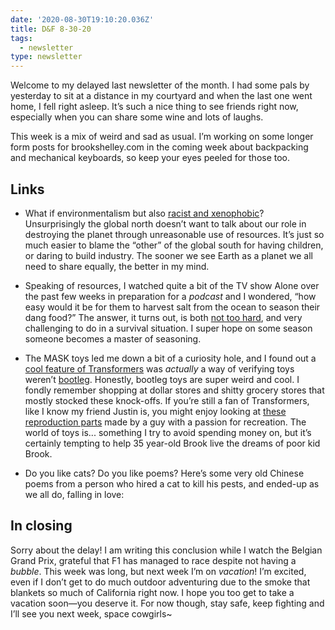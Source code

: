 ```yaml
---
date: '2020-08-30T19:10:20.036Z'
title: D&F 8-30-20
tags:
  - newsletter
type: newsletter
---
```


Welcome to my delayed last newsletter of the month. I had some pals by yesterday to sit at a distance in my courtyard and when the last one went home, I fell right asleep. It’s such a nice thing to see friends right now, especially when you can share some wine and lots of laughs.

This week is a mix of weird and sad as usual. I’m working on some longer form posts for brookshelley.com in the coming week about backpacking and mechanical keyboards, so keep your eyes peeled for those too.

## Links

* What if environmentalism but also [racist and xenophobic](https://www.counterpunch.org/2020/06/26/the-big-green-lie/)? Unsurprisingly the global north doesn’t want to talk about our role in destroying the planet through unreasonable use of resources. It’s just so much easier to blame the “other” of the global south for having children, or daring to build industry. The sooner we see Earth as a planet we all need to share equally, the better in my mind.
* Speaking of resources, I watched quite a bit of the TV show Alone over the past few weeks in preparation for a *podcast* and I wondered, “how easy would it be for them to harvest salt from the ocean to season their dang food?” The answer, it turns out, is both [not too hard](https://www.outdoorrevival.com/instant-articles/harvesting-salt-from-the-ocean-a-great-skill-to-learn.html), and very challenging to do in a survival situation. I super hope on some season someone becomes a master of seasoning.

* The MASK toys led me down a bit of a curiosity hole, and I found out a [cool feature of Transformers](https://tfwiki.net/wiki/Rubsign) was *actually* a way of verifying toys weren’t [bootleg](http://www.collectiondx.com/toy_line/bootleg). Honestly, bootleg toys are super weird and cool. I fondly remember shopping at dollar stores and shitty grocery stores that mostly stocked these knock-offs. If you’re still a fan of Transformers, like I know my friend Justin is, you might enjoy looking at [these reproduction parts](http://www.transrepro.com/) made by a guy with a passion for recreation. The world of toys is... something I try to avoid spending money on, but it’s certainly tempting to help 35 year-old Brook live the dreams of poor kid Brook.
* Do you like cats? Do you like poems? Here’s some very old Chinese poems from a person who hired a cat to kill his pests, and ended-up as we all do, falling in love:

## In closing

Sorry about the delay! I am writing this conclusion while I watch the Belgian Grand Prix, grateful that F1 has managed to race despite not having a *bubble*. This week was long, but next week I’m on *vacation*! I’m excited, even if I don’t get to do much outdoor adventuring due to the smoke that blankets so much of California right now. I hope you too get to take a vacation soon—you deserve it. For now though, stay safe, keep fighting and I’ll see you next week, space cowgirls~
